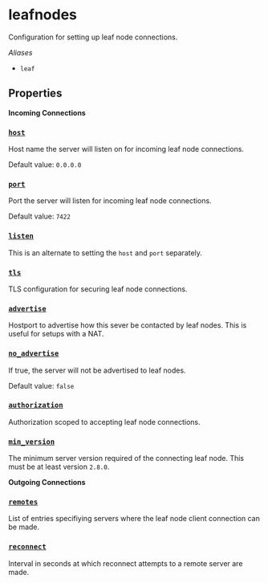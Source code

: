 # leafnodes

Configuration for setting up leaf node connections.

*Aliases*
- `leaf`

## Properties

**Incoming Connections**

### [`host`](host/README.md)

Host name the server will listen on for incoming
leaf node connections.

Default value: `0.0.0.0`

### [`port`](port/README.md)

Port the server will listen for incoming leaf node
connections.

Default value: `7422`

### [`listen`](listen/README.md)

This is an alternate to setting the `host` and `port` separately.

### [`tls`](tls/README.md)

TLS configuration for securing leaf node connections.

### [`advertise`](advertise/README.md)

Hostport to advertise how this sever be contacted
by leaf nodes. This is useful for setups with a NAT.

### [`no_advertise`](no_advertise/README.md)

If true, the server will not be advertised to leaf nodes.

Default value: `false`

### [`authorization`](authorization/README.md)

Authorization scoped to accepting leaf node connections.

### [`min_version`](min_version/README.md)

The minimum server version required of the connecting
leaf node. This must be at least version `2.8.0`.

**Outgoing Connections**

### [`remotes`](remotes/README.md)

List of entries specifiying servers where the leaf
node client connection can be made.

### [`reconnect`](reconnect/README.md)

Interval in seconds at which reconnect attempts to a
remote server are made.


